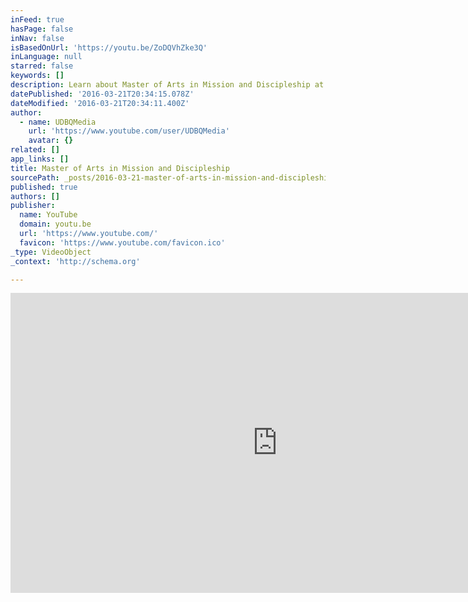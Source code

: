 ```yaml
---
inFeed: true
hasPage: false
inNav: false
isBasedOnUrl: 'https://youtu.be/ZoDQVhZke3Q'
inLanguage: null
starred: false
keywords: []
description: Learn about Master of Arts in Mission and Discipleship at University of Dubuque Theological Seminary
datePublished: '2016-03-21T20:34:15.078Z'
dateModified: '2016-03-21T20:34:11.400Z'
author:
  - name: UDBQMedia
    url: 'https://www.youtube.com/user/UDBQMedia'
    avatar: {}
related: []
app_links: []
title: Master of Arts in Mission and Discipleship
sourcePath: _posts/2016-03-21-master-of-arts-in-mission-and-discipleship.md
published: true
authors: []
publisher:
  name: YouTube
  domain: youtu.be
  url: 'https://www.youtube.com/'
  favicon: 'https://www.youtube.com/favicon.ico'
_type: VideoObject
_context: 'http://schema.org'

---
```

<iframe src="https://cdn.embedly.com/widgets/media.html?src=https%3A%2F%2Fwww.youtube.com%2Fembed%2FZoDQVhZke3Q%3Ffeature%3Doembed&amp;url=https%3A%2F%2Fwww.youtube.com%2Fwatch%3Fv%3DZoDQVhZke3Q%26feature%3Dyoutu.be&amp;image=https%3A%2F%2Fi.ytimg.com%2Fvi%2FZoDQVhZke3Q%2Fhqdefault.jpg&amp;key=b7d04c9b404c499eba89ee7072e1c4f7&amp;type=text%2Fhtml&amp;schema=youtube" width="854" height="480" scrolling="no" frameborder="0" allowfullscreen="allowfullscreen" style=""></iframe>